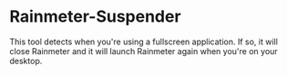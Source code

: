 # Rainmeter-Suspender
This tool detects when you're using a fullscreen application. If so, it will close Rainmeter and it will launch Rainmeter again when you're on your desktop.
